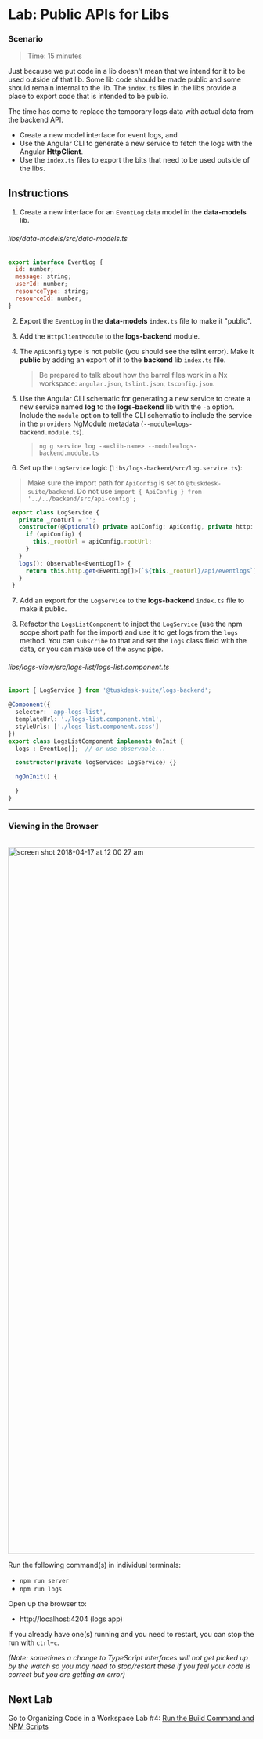 # Lab: Public APIs for Libs

### Scenario
> Time: 15 minutes

Just because we put code in a lib doesn't mean that we intend for it to be used outside of that lib. Some lib code should be made public and some should remain internal to the lib. The `index.ts` files in the libs provide a place to export code that is intended to be public.

The time has come to replace the temporary logs data with actual data from the backend API. 
*  Create a new model interface for event logs, and 
*  Use the Angular CLI to generate a new service to fetch the logs with the Angular **HttpClient**. 
*  Use the `index.ts` files to export the bits that need to be used outside of the libs.

## Instructions

1. Create a new interface for an `EventLog` data model in the **data-models** lib.

###### libs/data-models/src/data-models.ts

```js
export interface EventLog {
  id: number;
  message: string;
  userId: number;
  resourceType: string;
  resourceId: number;
}
```

2. Export the `EventLog` in the **data-models** `index.ts` file to make it "public".

3. Add the `HttpClientModule` to the **logs-backend** module.

4. The `ApiConfig` type is not public (you should see the tslint error). Make it **public** by adding an export of it to the **backend** lib `index.ts` file. 

   > Be prepared to talk about how the barrel files work in a Nx workspace: `angular.json`, `tslint.json`, `tsconfig.json`.

5. Use the Angular CLI schematic for generating a new service to create a new service named **log** to the **logs-backend** lib with the `-a` option. Include the `module` option to tell the CLI schematic to include the service in the `providers` NgModule metadata (`--module=logs-backend.module.ts`).

   >  `ng g service log -a=<lib-name> --module=logs-backend.module.ts`

6. Set up the `LogService` logic (`libs/logs-backend/src/log.service.ts`):
  >  Make sure the import path for `ApiConfig` is set to `@tuskdesk-suite/backend`. Do not use `import { ApiConfig } from '../../backend/src/api-config';`

  ```typescript
   export class LogService {
     private _rootUrl = '';
     constructor(@Optional() private apiConfig: ApiConfig, private http: HttpClient) {
       if (apiConfig) {
         this._rootUrl = apiConfig.rootUrl;
       }
     }
     logs(): Observable<EventLog[]> {
       return this.http.get<EventLog[]>(`${this._rootUrl}/api/eventlogs`);
     }
   }
  ```

     
7. Add an export for the `LogService` to the **logs-backend** `index.ts` file to make it public.

8. Refactor the `LogsListComponent` to inject the `LogService` (use the npm scope short path for the import) and use it to get logs from the `logs` method. You can `subscribe` to that and set the `logs` class field with the data, or you can make use of the `async` pipe.

###### libs/logs-view/src/logs-list/logs-list.component.ts

```ts
import { LogService } from '@tuskdesk-suite/logs-backend';

@Component({
  selector: 'app-logs-list',
  templateUrl: './logs-list.component.html',
  styleUrls: ['./logs-list.component.scss']
})
export class LogsListComponent implements OnInit {
  logs : EventLog[];  // or use observable...

  constructor(private logService: LogService) {}

  ngOnInit() {

  }
}  
  ```


---

### Viewing in the Browser

<br/>

<img width="1440" alt="screen shot 2018-04-17 at 12 00 27 am" src="https://user-images.githubusercontent.com/210413/38851293-6dd66dbe-41d2-11e8-8d02-324226819ce7.png">


Run the following command(s) in individual terminals:
- `npm run server`
- `npm run logs`

Open up the browser to:
- http://localhost:4204 (logs app)

If you already have one(s) running and you need to restart, you can stop the run with `ctrl+c`.

*(Note: sometimes a change to TypeScript interfaces will not get picked up by the watch so you may need to stop/restart these if you feel your code is correct but you are getting an error)*

## Next Lab
Go to Organizing Code in a Workspace Lab #4: [Run the Build Command and NPM Scripts](lab-4.md)
